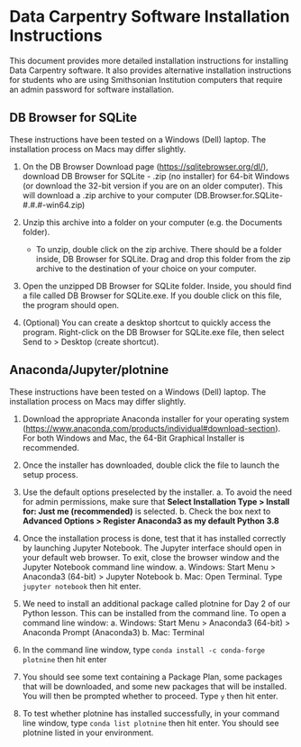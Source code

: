 # Data Carpentry Software Installation Instructions

This document provides more detailed installation instructions for installing Data Carpentry software. It also provides alternative installation instructions for students who are using Smithsonian Institution computers that require an admin password for software installation.

## DB Browser for SQLite

These instructions have been tested on a Windows (Dell) laptop. The installation process on Macs may differ slightly.

1.	On the DB Browser Download page (https://sqlitebrowser.org/dl/), download DB Browser for SQLite - .zip (no installer) for 64-bit Windows (or download the 32-bit version if you are on an older computer). This will download a .zip archive to your computer (DB.Browser.for.SQLite-\#.\#.\#-win64.zip)

2.	Unzip this archive into a folder on your computer (e.g. the Documents folder).
	- To unzip, double click on the zip archive. There should be a folder inside, DB Browser for SQLite.  Drag and drop this folder from the zip archive to the destination of your choice on your computer.

3.	Open the unzipped DB Browser for SQLite folder. Inside, you should find a file called DB Browser for SQLite.exe. If you double click on this file, the program should open.

4.	(Optional) You can create a desktop shortcut to quickly access the program. Right-click on the DB Browser for SQLite.exe file, then select Send to > Desktop (create shortcut). 

## Anaconda/Jupyter/plotnine

These instructions have been tested on a Windows (Dell) laptop. The installation process on Macs may differ slightly.

1.	Download the appropriate Anaconda installer for your operating system (https://www.anaconda.com/products/individual#download-section). For both Windows and Mac, the 64-Bit Graphical Installer is recommended.

2.	Once the installer has downloaded, double click the file to launch the setup process.

3.	Use the default options preselected by the installer. 
	a.	To avoid the need for admin permissions, make sure that **Select Installation Type > Install for: Just me (recommended)** is selected. 
	b.	Check the box next to **Advanced Options > Register Anaconda3 as my default Python 3.8**

4.	Once the installation process is done, test that it has installed correctly by launching Jupyter Notebook. The Jupyter interface should open in your default web browser. To exit, close the browser window and the Jupyter Notebook command line window.
	a.	Windows: Start Menu > Anaconda3 (64-bit) > Jupyter Notebook
	b.	Mac: Open Terminal. Type `jupyter notebook` then hit enter.

5.	We need to install an additional package called plotnine for Day 2 of our Python lesson. This can be installed from the command line. To open a command line window:
	a.	Windows: Start Menu > Anaconda3 (64-bit) > Anaconda Prompt (Anaconda3)
	b.	Mac: Terminal

6.	In the command line window, type `conda install -c conda-forge plotnine` then hit enter

7.	You should see some text containing a Package Plan, some packages that will be downloaded, and some new packages that will be installed. You will then be prompted whether to proceed. Type `y` then hit enter.

8.	To test whether plotnine has installed successfully, in your command line window, type `conda list plotnine` then hit enter. You should see plotnine listed in your environment.
